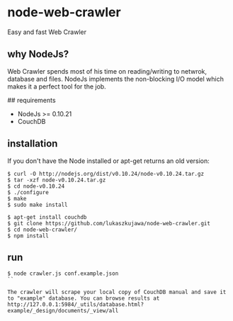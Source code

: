 node-web-crawler
================
Easy and fast Web Crawler

## why NodeJs?

Web Crawler spends most of his time on reading/writing to netwrok, database and files. NodeJs implements the non-blocking I/O model which makes it a perfect tool for the job. 

## requirements

- NodeJs >= 0.10.21
- CouchDB

## installation

If you don't have the Node installed or apt-get returns an old version:
```
$ curl -O http://nodejs.org/dist/v0.10.24/node-v0.10.24.tar.gz
$ tar -xzf node-v0.10.24.tar.gz
$ cd node-v0.10.24
$ ./configure
$ make
$ sudo make install
```


```
$ apt-get install couchdb
$ git clone https://github.com/lukaszkujawa/node-web-crawler.git
$ cd node-web-crawler/
$ npm install
```

## run
```
$ node crawler.js conf.example.json 
``

The crawler will scrape your local copy of CouchDB manual and save it to "example" database. You can browse results at http://127.0.0.1:5984/_utils/database.html?example/_design/documents/_view/all


